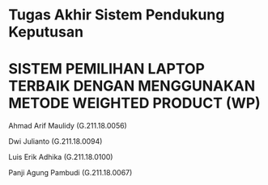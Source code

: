 # Tugas Akhir Sistem Pendukung Keputusan
# SISTEM PEMILIHAN LAPTOP TERBAIK DENGAN MENGGUNAKAN METODE WEIGHTED PRODUCT (WP)

Ahmad Arif Maulidy (G.211.18.0056)

Dwi Julianto (G.211.18.0094)

Luis Erik Adhika (G.211.18.0100)

Panji Agung Pambudi (G.211.18.0067)
